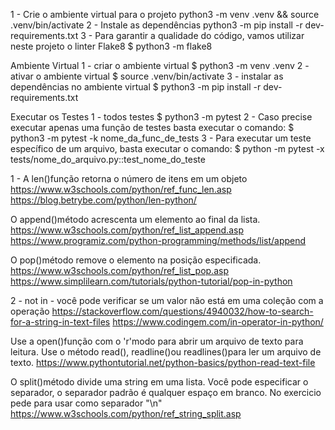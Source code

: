 1 - Crie o ambiente virtual para o projeto
python3 -m venv .venv && source .venv/bin/activate
2 - Instale as dependências
python3 -m pip install -r dev-requirements.txt
3 - Para garantir a qualidade do código, vamos utilizar neste projeto o linter Flake8
$ python3 -m flake8

Ambiente Virtual
1 - criar o ambiente virtual
$ python3 -m venv .venv
2 - ativar o ambiente virtual
$ source .venv/bin/activate
3 - instalar as dependências no ambiente virtual
$ python3 -m pip install -r dev-requirements.txt

Executar os Testes
1 - todos testes
$ python3 -m pytest
2 - Caso precise executar apenas uma função de testes basta executar o comando:
$ python3 -m pytest -k nome_da_func_de_tests
3 - Para executar um teste específico de um arquivo, basta executar o comando:
$ python -m pytest -x tests/nome_do_arquivo.py::test_nome_do_teste

1 - A len()função retorna o número de itens em um objeto
https://www.w3schools.com/python/ref_func_len.asp
https://blog.betrybe.com/python/len-python/

O append()método acrescenta um elemento ao final da lista.
https://www.w3schools.com/python/ref_list_append.asp
https://www.programiz.com/python-programming/methods/list/append

O pop()método remove o elemento na posição especificada.
https://www.w3schools.com/python/ref_list_pop.asp
https://www.simplilearn.com/tutorials/python-tutorial/pop-in-python

2 - not in - você pode verificar se um valor não está em uma coleção com a operação
https://stackoverflow.com/questions/4940032/how-to-search-for-a-string-in-text-files
https://www.codingem.com/in-operator-in-python/

Use a open()função com o 'r'modo para abrir um arquivo de texto para leitura.
Use o método read(), readline()ou readlines()para ler um arquivo de texto.
https://www.pythontutorial.net/python-basics/python-read-text-file

O split()método divide uma string em uma lista.
Você pode especificar o separador, o separador padrão é qualquer espaço em branco. No exercicio pede para usar como separador "\n"
https://www.w3schools.com/python/ref_string_split.asp
